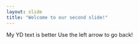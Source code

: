 ```yaml
---
layout: slide
title: "Welcome to our second slide!"
---
```

My YD text is better
Use the left arrow to go back!
